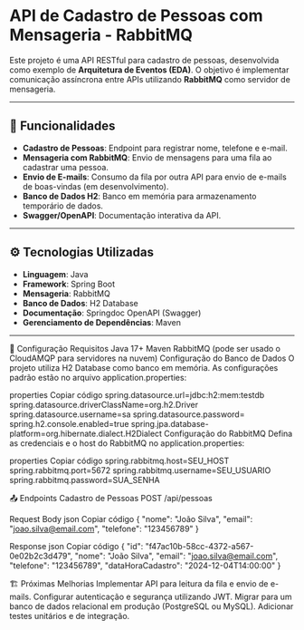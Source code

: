# API de Cadastro de Pessoas com Mensageria - RabbitMQ

Este projeto é uma API RESTful para cadastro de pessoas, desenvolvida como exemplo de **Arquitetura de Eventos (EDA)**. O objetivo é implementar comunicação assíncrona entre APIs utilizando **RabbitMQ** como servidor de mensageria.

---

## 🚀 Funcionalidades

- **Cadastro de Pessoas**: Endpoint para registrar nome, telefone e e-mail.
- **Mensageria com RabbitMQ**: Envio de mensagens para uma fila ao cadastrar uma pessoa.
- **Envio de E-mails**: Consumo da fila por outra API para envio de e-mails de boas-vindas (em desenvolvimento).
- **Banco de Dados H2**: Banco em memória para armazenamento temporário de dados.
- **Swagger/OpenAPI**: Documentação interativa da API.

---

## ⚙️ Tecnologias Utilizadas

- **Linguagem**: Java
- **Framework**: Spring Boot
- **Mensageria**: RabbitMQ
- **Banco de Dados**: H2 Database
- **Documentação**: Springdoc OpenAPI (Swagger)
- **Gerenciamento de Dependências**: Maven

---





🔧 Configuração
Requisitos
Java 17+
Maven
RabbitMQ (pode ser usado o CloudAMQP para servidores na nuvem)
Configuração do Banco de Dados
O projeto utiliza H2 Database como banco em memória. As configurações padrão estão no arquivo application.properties:


properties
Copiar código
spring.datasource.url=jdbc:h2:mem:testdb
spring.datasource.driverClassName=org.h2.Driver
spring.datasource.username=sa
spring.datasource.password=
spring.h2.console.enabled=true
spring.jpa.database-platform=org.hibernate.dialect.H2Dialect
Configuração do RabbitMQ
Defina as credenciais e o host do RabbitMQ no application.properties:



properties
Copiar código
spring.rabbitmq.host=SEU_HOST
spring.rabbitmq.port=5672
spring.rabbitmq.username=SEU_USUARIO
spring.rabbitmq.password=SUA_SENHA


📤 Endpoints
Cadastro de Pessoas
POST /api/pessoas


Request Body
json
Copiar código
{
  "nome": "João Silva",
  "email": "joao.silva@email.com",
  "telefone": "123456789"
}



Response
json
Copiar código
{
  "id": "f47ac10b-58cc-4372-a567-0e02b2c3d479",
  "nome": "João Silva",
  "email": "joao.silva@email.com",
  "telefone": "123456789",
  "dataHoraCadastro": "2024-12-04T14:00:00"
}












🏗️ Próximas Melhorias
Implementar API para leitura da fila e envio de e-mails.
Configurar autenticação e segurança utilizando JWT.
Migrar para um banco de dados relacional em produção (PostgreSQL ou MySQL).
Adicionar testes unitários e de integração.









